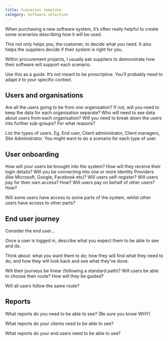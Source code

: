 ```yaml
---
title: Scenarios template
category: Software selection
---
```

When purchasing a new software system, it’s often really helpful to create some scenarios describing how it will be used.

This not only helps you, the customer, to decide what you need. It also helps the suppliers decide if their system is right for you.

Within procurement projects, I usually ask suppliers to demonstrate how their software will support each scenario.

Use this as a guide. It’s not meant to be proscriptive. You’ll probably need to adapt it to your specific context.

## Users and organisations

Are all the users going to be from one organisation? If not, will you need to keep the data for each organisation separate? Who will need to see data about users from each organisation? Will you need to break down the users into further sub-groups? For what reasons?

List the types of users. Eg. End user, Client administrator, Client managers, Site Administrator. You might want to do a scenario for each type of user.

## User onboarding

How will your users be brought into the system? How will they receive their login details? Will you be connecting into one or more Identity Providers (like Microsoft, Google, Facebook etc)? Will users self-register? Will users pay for their own access? How? Will users pay on behalf of other users? How?

Will some users have access to some parts of the system, whilst other users have access to other parts?

## End user journey

Consider the end user...

Once a user is logged in, describe what you expect them to be able to see and do.

Think about: what you want them to do; how they will find what they need to do; and how they will look back and see what they’ve done.

Will their journeys be linear (following a standard path)? Will users be able to choose their route? How will they be guided?

Will all users follow the same route?

## Reports

What reports do you need to be able to see? (Be sure you know WHY)

What reports do your clients need to be able to see?

What reports do your end users need to be able to see?